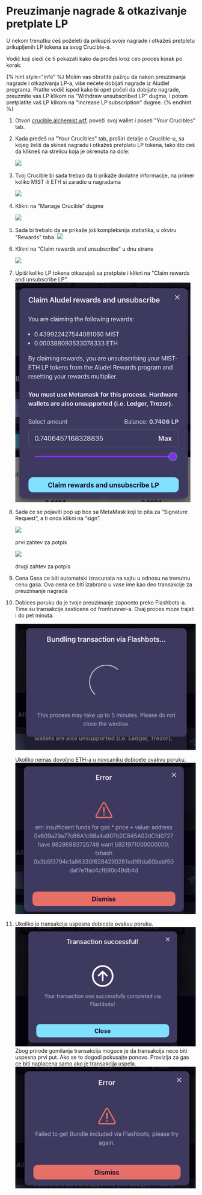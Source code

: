# Preuzimanje nagrade & otkazivanje pretplate LP

U nekom trenutku ćeš poželeti da prikupiš svoje nagrade i otkažeš pretpletu prikupljenih LP tokena sa svog Crucible-a.

Vodič koji sledi će ti pokazati kako da prođeš kroz ceo proces korak po korak:

{% hint style="info" %}
Molim vas obratite pažnju da nakon preuzimanja nagrade i otkazivanja LP-a, više nećete dobijati nagrade iz Aludiel programa. Pratite vodič ispod kako bi opet počeli da dobijate nagrade, preuzmite vas LP klikom na "Withdraw unsubscribed LP" dugme, i potom pretplatite vaš LP klikom na "Increase LP subscription" dugme.
{% endhint %}

1. Otvori [crucible.alchemist.wtf](https://crucible.alchemist.wtf/), poveži svoj wallet i poseti "Your Crucibles" tab.
2. Kada pređeš na "Your Crucibles" tab, proširi detalje o Crucible-u, sa kojeg želiš da skineš nagradu i otkažeš pretplatu LP tokena, tako što ćeš da klikneš na strelicu koja je okrenuta na dole:

   ![](../../.gitbook/assets/screenshot-2021-05-07-at-12.50.58.png)

3. Tvoj Crucible bi sada trebao da ti prikaže dodatne informacije, na primer koliko MIST ili ETH si zaradio u nagradama 

   ![](../../.gitbook/assets/screenshot-2021-05-07-at-12.50.42.png)

4. Klikni na "Manage Crucible" dugme  

   ![](../../.gitbook/assets/screenshot-2021-05-07-at-12.51.04.png)  

5. Sada bi trebalo da se prikaže još kompleksnija statistika, u okviru "Rewards" taba.   ![](../../.gitbook/assets/screenshot-2021-05-07-at-12.51.22.png) 
6. Klikni na "Claim rewards and unsubscribe" u dnu strane  

   ![](../../.gitbook/assets/screenshot-2021-05-07-at-13.05.52.png)

7. Upiši koliko LP tokena otkazuješ sa pretplate i klikni na "Claim rewards and unsubscribe LP". ![](../../.gitbook/assets/1.png) 
8. Sada će se pojaviti pop up box sa MetaMask koji te pita za “Signature Request”, a ti onda klikni na “sign”. 

   ![](https://firebasestorage.googleapis.com/v0/b/gitbook-28427.appspot.com/o/assets%2F-MZtVtOEMQShtte8TrMq%2F-MbH1zJp7tqPw-lQpaLe%2F-MbH22XqtTl2UAgHIht_%2F2.png?alt=media&token=7b5ea3a1-22e4-4bc3-acb1-f9056c58bc45) 

   prvi zahtev za potpis

    ​![](https://firebasestorage.googleapis.com/v0/b/gitbook-28427.appspot.com/o/assets%2F-MZtVtOEMQShtte8TrMq%2F-MbH1zJp7tqPw-lQpaLe%2F-MbH2O5igLoCvWCXyyC4%2F3.png?alt=media&token=b5d6186d-2f67-40a8-b73c-4b8706d4eb24) 

   drugi zahtev za potpis  

9. Cena Gasa ce biti automatski izracunata na sajtu u odnosu na trenutnu cenu gasa. Ova cena ce biti izabrana u vase ime kao deo transakcije za preuzimanje nagrada 
10. Dobices poruku da je tvoje preuzimanje zapoceto preko Flashbots-a. Time su transakcije zasticene od frontrunner-a. Ovaj proces moze trajati i do pet minuta.

    ![](../../.gitbook/assets/4%20%281%29%20%282%29.png)

  
    Ukoliko nemas dovoljno ETH-a u novcaniku dobicete ovakvu poruku.  
    ![](../../.gitbook/assets/edlin%20%281%29.png)  

11. Ukoliko je transakcija uspesna dobicete ovakvu poruku. ![](../../.gitbook/assets/6.png)  Zbog prirode gomilanja transakcija moguce je da transakcija nece biti uspesna prvi put. Ako se to dogodi pokusajte ponovo. Provizija za gas ce biti naplacena samo ako je transakcija uspela. ![](../../.gitbook/assets/7%20%281%29.png)

